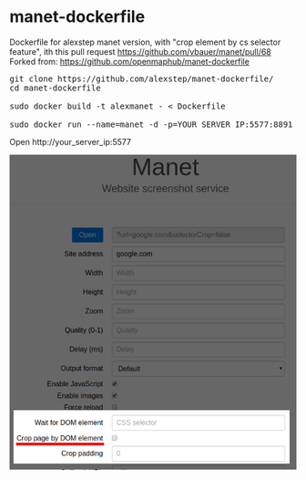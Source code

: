 # manet-dockerfile
Dockerfile for alexstep manet version, with "crop element by cs selector feature", ith this pull request https://github.com/vbauer/manet/pull/68
Forked from: https://github.com/openmaphub/manet-dockerfile

<pre>
git clone https://github.com/alexstep/manet-dockerfile/
cd manet-dockerfile

sudo docker build -t alexmanet - < Dockerfile

sudo docker run --name=manet -d -p=YOUR_SERVER_IP:5577:8891 alexmanet
</pre>
Open http://your_server_ip:5577

<img src="https://github.com/alexstep/manet-dockerfile/blob/master/screenshot.png?raw=true">
